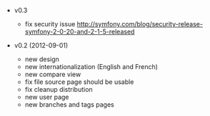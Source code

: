 * v0.3

  * fix security issue http://symfony.com/blog/security-release-symfony-2-0-20-and-2-1-5-released

* v0.2 (2012-09-01)

  * new design
  * new internationalization (English and French)
  * new compare view
  * fix file source page should be usable
  * fix cleanup distribution
  * new user page
  * new branches and tags pages
